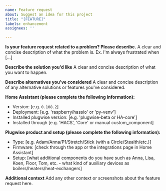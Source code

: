 ```yaml
---
name: Feature request
about: Suggest an idea for this project
title: "[FEATURE]"
labels: enhancement
assignees: ''

---
```


**Is your feature request related to a problem? Please describe.**
A clear and concise description of what the problem is. Ex. I'm always frustrated when [...]

**Describe the solution you'd like**
A clear and concise description of what you want to happen.

**Describe alternatives you've considered**
A clear and concise description of any alternative solutions or features you've considered.

**Home Assistant (please complete the following information):**
 - Version: [e.g. `0.108.2`]
 - Deployment: [e.g. 'raspberry/hassio' or 'py-venv']
 - Installed plugwise version: [e.g. 'plugwise-beta or HA-core']
 - Installed through [e.g. 'HACS', 'Core' or manual custom_component]

**Plugwise product and setup (please complete the following information):**
 - Type: [e.g. Adam/Anna/P1/Stretch/Stick (with a Circle/Stealth/etc.)]
 - Firmware: [check through the app or the integrations page in Home Assistant]
 - Setup: [what additional components do you have such as Anna, Lisa, Koen, Floor, Tom, etc. - what kind of auxiliary devices as boilers/heaters/heat-exchangers]

**Additional context**
Add any other context or screenshots about the feature request here.
